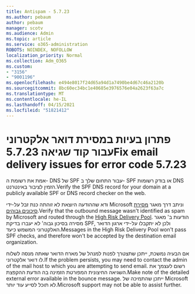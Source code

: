 ```yaml
---
title: Antispam - 5.7.23
ms.author: pebaum
author: pebaum
manager: scotv
ms.audience: Admin
ms.topic: article
ms.service: o365-administration
ROBOTS: NOINDEX, NOFOLLOW
localization_priority: Normal
ms.collection: Adm_O365
ms.custom:
- "3156"
- "9001196"
ms.openlocfilehash: e494e8017f24d65a94d1a7490be4d67c46a2120b
ms.sourcegitcommit: 8bc60ec34bc1e40685e3976576e04a2623f63a7c
ms.translationtype: MT
ms.contentlocale: he-IL
ms.lasthandoff: 04/15/2021
ms.locfileid: "51821412"
---
```

# <a name="fix-email-delivery-issues-for-error-code-5723"></a><span data-ttu-id="9d284-102">פתרון בעיות במסירת דואר אלקטרוני עבור קוד שגיאה 5.7.23</span><span class="sxs-lookup"><span data-stu-id="9d284-102">Fix email delivery issues for error code 5.7.23</span></span>

<span data-ttu-id="9d284-103">אמת את רשומת ה- DNS של SPF עבור התחום שלך ב- SPF או בודק רשומות DNS הזמין לציבור באינטרנט.</span><span class="sxs-lookup"><span data-stu-id="9d284-103">Verify the SPF DNS record for your domain at a publicly available SPF or DNS record checker on the web.</span></span>

<span data-ttu-id="9d284-104">ודא שההודעה היוצאת לא זוהתה כנת זבל על-ידי Microsoft וניתב דרך מאגר [מסירת סיכונים גבוהים](https://docs.microsoft.com/microsoft-365/security/office-365-security/high-risk-delivery-pool-for-outbound-messages).</span><span class="sxs-lookup"><span data-stu-id="9d284-104">Verify that the outbound message wasn't identified as spam by Microsoft and routed through the [High Risk Delivery Pool](https://docs.microsoft.com/microsoft-365/security/office-365-security/high-risk-delivery-pool-for-outbound-messages).</span></span> <span data-ttu-id="9d284-105">הודעות ב' מאגר מסירה בסיכון גבוה' לא יעברו בדיקת SPF, ולכן לא יתקבלו על-ידי ארגון הדואר האלקטרוני המשמש כיעד.</span><span class="sxs-lookup"><span data-stu-id="9d284-105">Messages in the High Risk Delivery Pool won't pass SPF checks, and therefore won't be accepted by the destination email organization.</span></span>

<span data-ttu-id="9d284-106">אם הבעיה נמשכת, ייתכן שתצטרך לפנות למנהל של מארח הדואר שאתה מנסה לשלוח לו דואר אלקטרוני.</span><span class="sxs-lookup"><span data-stu-id="9d284-106">If the problem persists, you may need to contact the admin of the mail host to which you are attempting to send email.</span></span> <span data-ttu-id="9d284-107">רשום לעצמך את השגיאה החיצונית המפורטת הזמינה בה הודעת ההקפצת.</span><span class="sxs-lookup"><span data-stu-id="9d284-107">Make note of the detailed external error available in the bounce message.</span></span> <span data-ttu-id="9d284-108">ייתכן שהתמיכה של Microsoft לא תוכל לסייע עוד יותר.</span><span class="sxs-lookup"><span data-stu-id="9d284-108">Microsoft support may not be able to assist further.</span></span>
